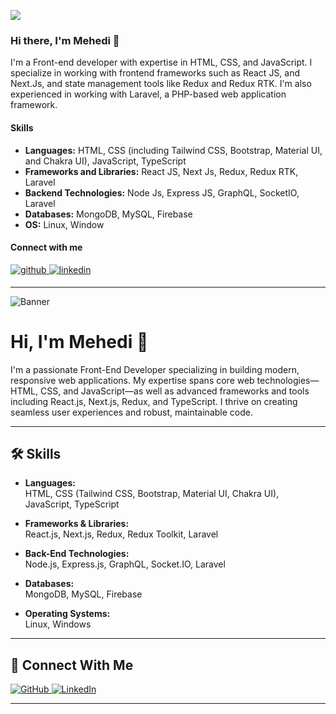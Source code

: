 ![](https://media.licdn.com/dms/image/D5616AQFpW7NzDIWGVg/profile-displaybackgroundimage-shrink_350_1400/0/1676482760623?e=1681948800&v=beta&t=eh52Leni5-4uQUpcjihqBAouBrA7Y9jx801RASNCReg)


### Hi there, I'm Mehedi 👋


I'm a Front-end developer with expertise in HTML, CSS, and JavaScript. I specialize in working with frontend frameworks such as React JS, and Next.Js, and state management tools like Redux and Redux RTK. I'm also experienced in working with Laravel, a PHP-based web application framework.

#### Skills
  - **Languages:** HTML, CSS (including Tailwind CSS, Bootstrap, Material UI, and Chakra UI), JavaScript, TypeScript
  - **Frameworks and Libraries:** React JS, Next Js, Redux, Redux RTK, Laravel
  - **Backend Technologies:** Node Js, Express JS, GraphQL, SocketIO, Laravel
  - **Databases:** MongoDB, MySQL, Firebase
  - **OS:** Linux, Window
 
#### Connect with me  
<div align="left">
<a href="https://github.com/mehedihasanhr" target="_blank">
<img src=https://img.shields.io/badge/github-%2324292e.svg?&style=for-the-badge&logo=github&logoColor=white alt=github style="margin-bottom: 5px;" />
</a>
<!--<a href="https://twitter.com/iamrishavanand" target="_blank">
<img src=https://img.shields.io/badge/twitter-%2300acee.svg?&style=for-the-badge&logo=twitter&logoColor=white alt=twitter style="margin-bottom: 5px;" />
</a> -->
<a href="https://linkedin.com/in/mehedihasan-hr" target="_blank">
<img src=https://img.shields.io/badge/linkedin-%231E77B5.svg?&style=for-the-badge&logo=linkedin&logoColor=white alt=linkedin style="margin-bottom: 5px;" />
</a>
<!--
<a href="https://www.facebook.com/iamrishavanand" target="_blank">
<img src=https://img.shields.io/badge/facebook-%232E87FB.svg?&style=for-the-badge&logo=facebook&logoColor=white alt=facebook style="margin-bottom: 5px;" />
</a>   -->
</div> 

<!--
Here are some ideas to get you started:

- 🔭 I’m currently working on ...
- 🌱 I’m currently learning ...
- 👯 I’m looking to collaborate on ...
- 🤔 I’m looking for help with ...
- 💬 Ask me about ...
- 📫 How to reach me: ...
- 😄 Pronouns: ...
- ⚡ Fun fact: ...


[![Top Langs](https://github-readme-stats.vercel.app/api/top-langs/?username=mehedihasanhr)](https://github.com/anuraghazra/github-readme-stats)

![GitHub stats](https://github-readme-stats.vercel.app/api?username=mehedihasanhr&show_icons=true)   

![Profile views](https://gpvc.arturio.dev/mehedihasanhr)   -->




---
![Banner](https://media.licdn.com/dms/image/D5616AQFpW7NzDIWGVg/profile-displaybackgroundimage-shrink_350_1400/0/1676482760623?e=1681948800&v=beta&t=eh52Leni5-4uQUpcjihqBAouBrA7Y9jx801RASNCReg)

# Hi, I'm Mehedi 👋

I'm a passionate Front-End Developer specializing in building modern, responsive web applications. My expertise spans core web technologies—HTML, CSS, and JavaScript—as well as advanced frameworks and tools including React.js, Next.js, Redux, and TypeScript. I thrive on creating seamless user experiences and robust, maintainable code.

---

## 🛠️ Skills

- **Languages:**  
  HTML, CSS (Tailwind CSS, Bootstrap, Material UI, Chakra UI), JavaScript, TypeScript

- **Frameworks & Libraries:**  
  React.js, Next.js, Redux, Redux Toolkit, Laravel

- **Back-End Technologies:**  
  Node.js, Express.js, GraphQL, Socket.IO, Laravel

- **Databases:**  
  MongoDB, MySQL, Firebase

- **Operating Systems:**  
  Linux, Windows

---

## 🤝 Connect With Me

<p align="left">
  <a href="https://github.com/mehedihasanhr" target="_blank">
    <img src="https://img.shields.io/badge/github-%2324292e.svg?&style=for-the-badge&logo=github&logoColor=white" alt="GitHub" />
  </a>
  <a href="https://linkedin.com/in/mehedihasan-hr" target="_blank">
    <img src="https://img.shields.io/badge/linkedin-%231E77B5.svg?&style=for-the-badge&logo=linkedin&logoColor=white" alt="LinkedIn" />
  </a>
</p>

---

<!--
### Quick Facts
- 🔭 Currently working on cutting-edge front-end projects
- 🌱 Always learning new frameworks and technologies
- 👯 Open to collaboration on innovative web applications
- 💬 Ask me about web development or JavaScript frameworks
- 📫 Reach me via LinkedIn or GitHub
-->

<!--
[![Top Langs](https://github-readme-stats.vercel.app/api/top-langs/?username=mehedihasanhr)](https://github.com/anuraghazra/github-readme-stats)
![GitHub stats](https://github-readme-stats.vercel.app/api?username=mehedihasanhr&show_icons=true)
![Profile views](https://gpvc.arturio.dev/mehedihasanhr)
-->
